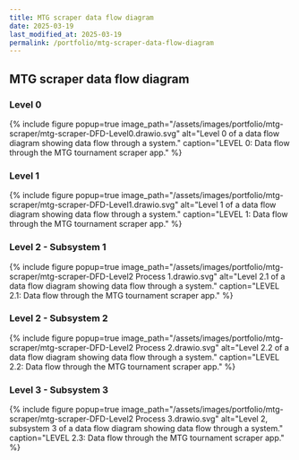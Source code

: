 ```yaml
---
title: MTG scraper data flow diagram
date: 2025-03-19
last_modified_at: 2025-03-19
permalink: /portfolio/mtg-scraper-data-flow-diagram
---
```


## MTG scraper data flow diagram

### Level 0

{% include figure
  popup=true
  image_path="/assets/images/portfolio/mtg-scraper/mtg-scraper-DFD-Level0.drawio.svg"
  alt="Level 0 of a data flow diagram showing data flow through a system."
  caption="LEVEL 0: Data flow through the MTG tournament scraper app."
%}

### Level 1

{% include figure
  popup=true
  image_path="/assets/images/portfolio/mtg-scraper/mtg-scraper-DFD-Level1.drawio.svg"
  alt="Level 1 of a data flow diagram showing data flow through a system."
  caption="LEVEL 1: Data flow through the MTG tournament scraper app."
%}


### Level 2 - Subsystem 1

{% include figure
  popup=true
  image_path="/assets/images/portfolio/mtg-scraper/mtg-scraper-DFD-Level2 Process 1.drawio.svg"
  alt="Level 2.1 of a data flow diagram showing data flow through a system."
  caption="LEVEL 2.1: Data flow through the MTG tournament scraper app."
%}

### Level 2 - Subsystem 2

{% include figure
  popup=true
  image_path="/assets/images/portfolio/mtg-scraper/mtg-scraper-DFD-Level2 Process 2.drawio.svg"
  alt="Level 2.2 of a data flow diagram showing data flow through a system."
  caption="LEVEL 2.2: Data flow through the MTG tournament scraper app."
%}

### Level 3 - Subsystem 3

{% include figure
  popup=true
  image_path="/assets/images/portfolio/mtg-scraper/mtg-scraper-DFD-Level2 Process 3.drawio.svg"
  alt="Level 2, subsystem 3 of a data flow diagram showing data flow through a system."
  caption="LEVEL 2.3: Data flow through the MTG tournament scraper app."
%}


